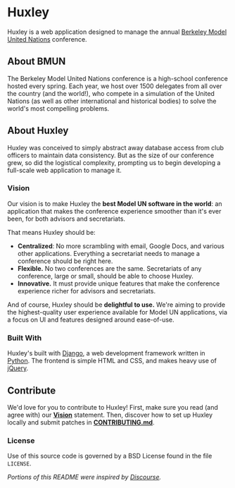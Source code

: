 # Huxley
Huxley is a web application designed to manage the annual [Berkeley Model United Nations](http://bmun.org/) conference.

## About BMUN
The Berkeley Model United Nations conference is a high-school conference hosted every spring. Each year, we host over 1500 delegates from all over the country (and the world!), who compete in a simulation of the United Nations (as well as other international and historical bodies) to solve the world's most compelling problems.


## About Huxley
Huxley was conceived to simply abstract away database access from club officers to maintain data consistency. But as the size of our conference grew, so did the logistical complexity, prompting us to begin developing a full-scale web application to manage it.

### Vision
Our vision is to make Huxley the **best Model UN software in the world**: an application that makes the conference experience smoother than it's ever been, for both advisors and secretariats.

That means Huxley should be:

- **Centralized**: No more scrambling with email, Google Docs, and various other applications. Everything a secretariat needs to manage a conference should be right here.
- **Flexible.** No two conferences are the same. Secretariats of any conference, large or small, should be able to choose Huxley.
- **Innovative.** It must provide unique features that make the conference experience richer for advisors and secretariats.

And of course, Huxley should be **delightful to use.** We're aiming to provide the highest-quality user experience available for Model UN applications, via a focus on UI and features designed around ease-of-use.

### Built With
Huxley's built with [Django](http://www.djangoproject.com), a web development framework written in [Python](http://www.python.org). The frontend is simple HTML and CSS, and makes heavy use of [jQuery](http://jquery.com/).

## Contribute
We'd love for you to contribute to Huxley! First, make sure you read (and agree with) our [**Vision**](README.md#vision) statement. Then, discover how to set up Huxley locally and submit patches in [**CONTRIBUTING.md**](CONTRIBUTING.md).

### License
Use of this source code is governed by a BSD License found in the file `LICENSE`.

*Portions of this README were inspired by [Discourse](https://github.com/discourse/discourse/blob/master/README.md).*
